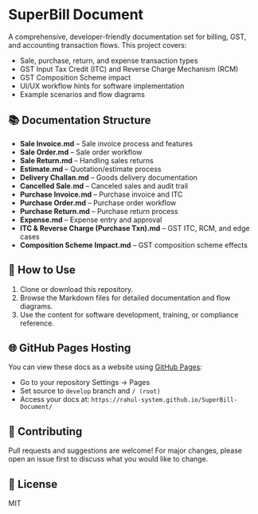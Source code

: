 # SuperBill Document

A comprehensive, developer-friendly documentation set for billing, GST, and accounting transaction flows. This project covers:

- Sale, purchase, return, and expense transaction types
- GST Input Tax Credit (ITC) and Reverse Charge Mechanism (RCM)
- GST Composition Scheme impact
- UI/UX workflow hints for software implementation
- Example scenarios and flow diagrams

## 📚 Documentation Structure
- **Sale Invoice.md** – Sale invoice process and features
- **Sale Order.md** – Sale order workflow
- **Sale Return.md** – Handling sales returns
- **Estimate.md** – Quotation/estimate process
- **Delivery Challan.md** – Goods delivery documentation
- **Cancelled Sale.md** – Canceled sales and audit trail
- **Purchase Invoice.md** – Purchase invoice and ITC
- **Purchase Order.md** – Purchase order workflow
- **Purchase Return.md** – Purchase return process
- **Expense.md** – Expense entry and approval
- **ITC & Reverse Charge (Purchase Txn).md** – GST ITC, RCM, and edge cases
- **Composition Scheme Impact.md** – GST composition scheme effects

## 🚀 How to Use
1. Clone or download this repository.
2. Browse the Markdown files for detailed documentation and flow diagrams.
3. Use the content for software development, training, or compliance reference.

## 🌐 GitHub Pages Hosting
You can view these docs as a website using [GitHub Pages](https://pages.github.com/):
- Go to your repository Settings → Pages
- Set source to `develop` branch and `/ (root)`
- Access your docs at: `https://rahul-system.github.io/SuperBill-Document/`

## 📝 Contributing
Pull requests and suggestions are welcome! For major changes, please open an issue first to discuss what you would like to change.

## 📄 License
MIT